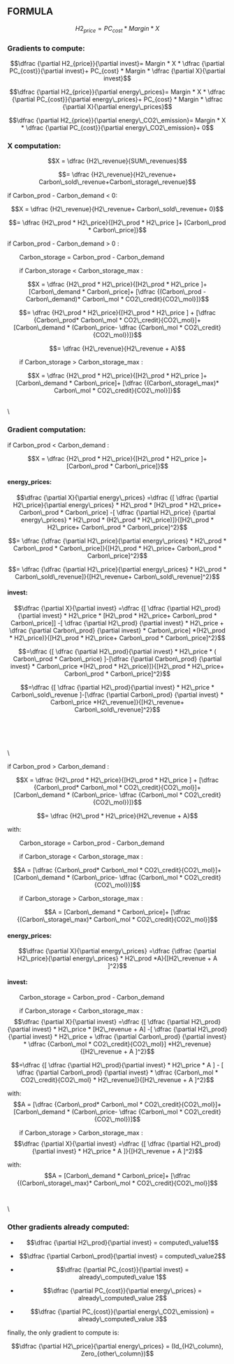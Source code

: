 
## FORMULA

$$H2_{price}= PC_{cost} * Margin * X$$

### Gradients to compute:

 $$\dfrac {\partial H2_{price}}{\partial invest}= Margin * X * \dfrac {\partial PC_{cost}}{\partial invest}+ PC_{cost} * Margin * \dfrac {\partial X}{\partial invest}$$

$$\dfrac {\partial H2_{price}}{\partial energy\_prices}= Margin * X * \dfrac {\partial PC_{cost}}{\partial energy\_prices}+  PC_{cost} * Margin * \dfrac {\partial X}{\partial energy\_prices}$$

$$\dfrac {\partial H2_{price}}{\partial energy\_CO2\_emission}= Margin * X * \dfrac {\partial PC_{cost}}{\partial energy\_CO2\_emission}+ 0$$

### X computation:
$$X = \dfrac {H2\_revenue}{SUM\_revenues}$$

$$= \dfrac {H2\_revenue}{H2\_revenue+ Carbon\_sold\_revenue+Carbon\_storage\_revenue}$$

if  Carbon\_prod - Carbon\_demand < 0: 

$$X = \dfrac {H2\_revenue}{H2\_revenue+ Carbon\_sold\_revenue+ 0}$$

$$= \dfrac {H2\_prod * H2\_price}{[H2\_prod * H2\_price ]+ [Carbon\_prod * Carbon\_price]}$$

if  Carbon\_prod - Carbon\_demand > 0 : 
    
&nbsp;&nbsp;&nbsp;&nbsp;&nbsp;&nbsp; Carbon\_storage = Carbon\_prod - Carbon\_demand

&nbsp;&nbsp;&nbsp;&nbsp;&nbsp;&nbsp; if  Carbon\_storage < Carbon\_storage\_max :

$$X = \dfrac {H2\_prod * H2\_price}{[H2\_prod * H2\_price ]+[Carbon\_demand * Carbon\_price]+ [\dfrac {(Carbon\_prod -Carbon\_demand)* Carbon\_mol * CO2\_credit}{CO2\_mol}]}$$

$$= \dfrac {H2\_prod * H2\_price}{[H2\_prod * H2\_price ] 	+  [\dfrac {Carbon\_prod* Carbon\_mol * CO2\_credit}{CO2\_mol}]+ [Carbon\_demand * (Carbon\_price- \dfrac {Carbon\_mol * CO2\_credit}{CO2\_mol})]}$$

$$= \dfrac {H2\_revenue}{H2\_revenue +  A}$$


&nbsp;&nbsp;&nbsp;&nbsp;&nbsp;&nbsp; if  Carbon\_storage > Carbon\_storage\_max :

$$X = \dfrac {H2\_prod * H2\_price}{[H2\_prod * H2\_price ]+[Carbon\_demand * Carbon\_price]+ [\dfrac {(Carbon\_storage\_max)* Carbon\_mol * CO2\_credit}{CO2\_mol}]}$$

\
\
### Gradient computation:

if  Carbon\_prod < Carbon\_demand : 

$$X = \dfrac {H2\_prod * H2\_price}{[H2\_prod * H2\_price ]+ [Carbon\_prod * Carbon\_price]}$$

#### energy_prices:

$$\dfrac {\partial X}{\partial energy\_prices} =\dfrac {[ \dfrac {\partial H2\_price}{\partial energy\_prices} * H2\_prod * [H2\_prod * H2\_price+ Carbon\_prod * Carbon\_price] -[    \dfrac {\partial H2\_price} {\partial energy\_prices} * H2\_prod *    (H2\_prod * H2\_price)]}{[H2\_prod * H2\_price+ Carbon\_prod * Carbon\_price]^2}$$

$$= \dfrac {\dfrac {\partial H2\_price}{\partial energy\_prices} * H2\_prod * Carbon\_prod * Carbon\_price]}{[H2\_prod * H2\_price+ Carbon\_prod * Carbon\_price]^2}$$


$$= \dfrac {\dfrac {\partial H2\_price}{\partial energy\_prices} * H2\_prod * Carbon\_sold\_revenue]}{[H2\_revenue+ Carbon\_sold\_revenue]^2}$$


#### invest:
$$\dfrac {\partial X}{\partial invest} =\dfrac {[ \dfrac {\partial H2\_prod}{\partial invest} * H2\_price * [H2\_prod * H2\_price+ Carbon\_prod * Carbon\_price]] -[    \dfrac {\partial H2\_prod} {\partial invest} * H2\_price    +    \dfrac {\partial Carbon\_prod} {\partial invest} *    Carbon\_price] *(H2\_prod * H2\_price)}{[H2\_prod * H2\_price+ Carbon\_prod * Carbon\_price]^2}$$


$$=\dfrac {[ \dfrac {\partial H2\_prod}{\partial invest} * H2\_price * ( Carbon\_prod * Carbon\_price) ]-[\dfrac {\partial Carbon\_prod} {\partial invest} *  Carbon\_price *(H2\_prod * H2\_price)]}{[H2\_prod * H2\_price+ Carbon\_prod * Carbon\_price]^2}$$


$$=\dfrac {[ \dfrac {\partial H2\_prod}{\partial invest} * H2\_price * Carbon\_sold\_revenue ]-[\dfrac {\partial Carbon\_prod} {\partial invest} * Carbon\_price *H2\_revenue]}{[H2\_revenue+ Carbon\_sold\_revenue]^2}$$

\
\
\
\
\

if  Carbon\_prod > Carbon\_demand : 


$$X = \dfrac {H2\_prod * H2\_price}{[H2\_prod * H2\_price ] 	+  [\dfrac {Carbon\_prod* Carbon\_mol * CO2\_credit}{CO2\_mol}]+ [Carbon\_demand * (Carbon\_price- \dfrac {Carbon\_mol * CO2\_credit}{CO2\_mol})]}$$

$$= \dfrac {H2\_prod * H2\_price}{H2\_revenue 	+  A}$$

with:

&nbsp;&nbsp;&nbsp;&nbsp;&nbsp;&nbsp; Carbon\_storage = Carbon\_prod - Carbon\_demand

&nbsp;&nbsp;&nbsp;&nbsp;&nbsp;&nbsp; if  Carbon\_storage < Carbon\_storage\_max :

$$A = [\dfrac {Carbon\_prod* Carbon\_mol * CO2\_credit}{CO2\_mol}]+ [Carbon\_demand * (Carbon\_price- \dfrac {Carbon\_mol * CO2\_credit}{CO2\_mol})]$$

&nbsp;&nbsp;&nbsp;&nbsp;&nbsp;&nbsp; if  Carbon\_storage > Carbon\_storage\_max :

$$A = [Carbon\_demand * Carbon\_price]+ [\dfrac {(Carbon\_storage\_max)* Carbon\_mol * CO2\_credit}{CO2\_mol}]$$

#### energy_prices:

$$\dfrac {\partial X}{\partial energy\_prices} =\dfrac {\dfrac {\partial H2\_price}{\partial energy\_prices} * H2\_prod *A}{[H2\_revenue	+ A ]^2}$$





#### invest:
&nbsp;&nbsp;&nbsp;&nbsp;&nbsp;&nbsp; Carbon\_storage = Carbon\_prod - Carbon\_demand

&nbsp;&nbsp;&nbsp;&nbsp;&nbsp;&nbsp; if  Carbon\_storage < Carbon\_storage\_max :
$$\dfrac {\partial X}{\partial invest} =\dfrac {[ \dfrac {\partial H2\_prod}{\partial invest} * H2\_price * [H2\_revenue + A] -[    \dfrac {\partial H2\_prod} {\partial invest} * H2\_price    +    \dfrac {\partial Carbon\_prod} {\partial invest} *    \dfrac {Carbon\_mol * CO2\_credit}{CO2\_mol}] *H2\_revenue}{[H2\_revenue	+ A ]^2}$$

$$=\dfrac {[ \dfrac {\partial H2\_prod}{\partial invest} * H2\_price * A ]    -  [  \dfrac {\partial Carbon\_prod} {\partial invest} *    \dfrac {Carbon\_mol * CO2\_credit}{CO2\_mol} * H2\_revenue]}{[H2\_revenue	+ A ]^2}$$

with:
$$A = [\dfrac {Carbon\_prod* Carbon\_mol * CO2\_credit}{CO2\_mol}]+ [Carbon\_demand * (Carbon\_price- \dfrac {Carbon\_mol * CO2\_credit}{CO2\_mol})]$$

&nbsp;&nbsp;&nbsp;&nbsp;&nbsp;&nbsp; if  Carbon\_storage > Carbon\_storage\_max :
$$\dfrac {\partial X}{\partial invest} =\dfrac {[ \dfrac {\partial H2\_prod}{\partial invest} * H2\_price * A ]}{[H2\_revenue	+ A ]^2}$$

with:
$$A = [Carbon\_demand * Carbon\_price]+ [\dfrac {(Carbon\_storage\_max)* Carbon\_mol * CO2\_credit}{CO2\_mol}]$$
\
\
\
### Other gradients already computed:

* $$\dfrac {\partial H2\_prod}{\partial invest} = computed\_value1$$
* $$\dfrac {\partial Carbon\_prod}{\partial invest} = computed\_value2$$

* $$\dfrac {\partial PC_{cost}}{\partial invest} = already\_computed\_value 1$$

* $$\dfrac {\partial PC_{cost}}{\partial energy\_prices} = already\_computed\_value 2$$

* $$\dfrac {\partial PC_{cost}}{\partial energy\_CO2\_emission} = already\_computed\_value 3$$

finally, the only gradient to compute is:

$$\dfrac {\partial H2\_price}{\partial energy\_prices} = (Id_{H2\_column}, Zero_{other\_column})$$